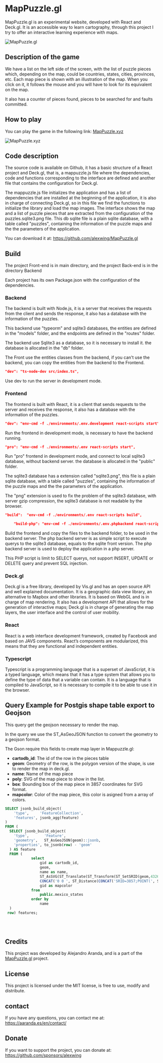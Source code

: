 # MapPuzzle.gl

MapPuzzle.gl is an experimental website, developed with React and Deck.gl. It is an accessible way to learn cartography, through this project I try to offer an interactive learning experience with maps.

![MapPuzzle.gl](http://mappuzzle.xyz/ogimage.jpg)

## Description of the game

We have a list on the left side of the screen, with the list of puzzle pieces which, depending on the map, could be countries, states, cities, provinces, etc. Each map piece is shown with an illustration of the map. When you click on it, it follows the mouse and you will have to look for its equivalent on the map.

It also has a counter of pieces found, pieces to be searched for and faults committed.

## How to play

You can play the game in the following link: [MapPuzzle.xyz](http://mappuzzle.xyz/)

![MapPuzzle.xyz](http://mappuzzle.xyz/demoimage.jpg)

## Code description

The source code is available on Github, it has a basic structure of a React project and Deck.gl, that is, a mappuzzle.js file where the dependencies, code and functions corresponding to the interface are defined and another file that contains the configuration for Deck.gl.

The mappuzzle.js file initializes the application and has a list of dependencies that are installed at the beginning of the application, it is also in charge of connecting Deck.gl, so in this file we find the functions to initialize the library and load the map images. The interface shows the map and a list of puzzle pieces that are extracted from the configuration of the puzzles.sqlite3.png file.
This db sqlite file is a plain sqlite database, with a table called "puzzles", containing the information of the puzzle maps and the the parameters of the application.


You can download it at:
https://github.com/alexwing/MapPuzzle.gl


## Build

The project Front-end is in main directory, and the project Back-end is in the directory Backend

Each project has its own Package.json with the configuration of the dependencies.

### Backend

The backend is built with Node.js, it is a server that receives the requests from the client and sends the response, it also has a database with the information of the puzzles.

This backend use "typeorm" and sqlite3 databases, the entities are defined in the "models" folder, and the endpoints are defined in the "routes" folder.

The backend use Sqlite3 as a database, so it is necessary to install it. the database is allocated in the "db" folder.

The Front use the entities classes from the backend, if you can't use the backend, you can copy the entities from the backend to the Frontend.


```json
"dev": "ts-node-dev src/index.ts",
```
Use dev to run the server in development mode.

### Frontend

The frontend is built with React, it is a client that sends requests to the server and receives the response, it also has a database with the information of the puzzles.

```json
"dev": "env-cmd -f ./environments/.env.development react-scripts start",
```
Run the frontend in development mode, is necessary to have the backend running.

```json
"pro": "env-cmd -f ./environments/.env react-scripts start",
```
Run "pro" frontend in development mode, and connect to local sqlite3 database, without backend server. the database is allocated in the "public" folder.

The sqlite3 database has a extension called "sqlite3.png", this file is a plain sqlite database, with a table called "puzzles", containing the information of the puzzle maps and the the parameters of the application.

The "png" extension is used to fix the problem of the sqlite3 database, with server gzip compression, the sqlite3 database is not readable by the browser.
```json
"build":  "env-cmd -f ./environments/.env react-scripts build",
```

```json
    "build-php": "env-cmd -f ./environments/.env.phpbackend react-scripts build",
```
Build the frontend and copy the files to the backend folder, to be used in the backend server. The php backend server is as simple script to execute querys to the sqlite3 database, equals to the sqlite front version. The php backend server is used to deploy the application in a php server.

This PHP script is limit to SELECT querys, not support INSERT, UPDATE or DELETE query and prevent SQL injection.


### Deck.gl

Deck.gl is a free library, developed by Vis.gl and has an open source API and well explained documentation. It is a geographic data view library, an alternative to Mapbox and other libraries. It is based on WebGL and is in charge of map rendering. It also has a development API that allows for the generation of interactive maps; Deck.gl is in charge of generating the map layers, the user interface and the control of user mobility.
### React

React is a web interface development framework, created by Facebook and based on JAVS components. React’s components are modularized, this means that they are functional and independent entities.

### Typescript

Typescript is a programming language that is a superset of JavaScript, it is a typed language, which means that it has a type system that allows you to define the type of data that a variable can contain. It is a language that is compiled to JavaScript, so it is necessary to compile it to be able to use it in the browser.

## Query Example for Postgis shape table export to Geojson

This query get the geojson necessary to render the map.

In the query we use the ST_AsGeoJSON function to convert the geometry to a geojson format.

The Gson require this fields to create map layer in Mappuzzle.gl:

- **cartodb_id**: The id of the row in the pieces table
- **geom**: Geometry of the row, is the polygon version of the shape, is use to render the map in deck.gl.
- **name**: Name of the map piece
- **poly**: SVG of the map piece to show in the list.
- **box**: Bounding box of the map piece in 3857 coordinates for SVG format.
- **mapcolor**: Color of the map piece, this color is asigned from a array of colors.

```sql
SELECT jsonb_build_object(
    'type',     'FeatureCollection',
    'features', jsonb_agg(feature)
)
FROM (
  SELECT jsonb_build_object(
    'type',       'Feature',
    'geometry',   ST_AsGeoJSON(geom)::jsonb,
    'properties', to_jsonb(row) - 'geom'
  ) AS feature
  FROM (	
 			select
				gid as cartodb_id,   		
				geom,
				name as name,
				ST_AsSVG(ST_Translate(ST_Transform(ST_SetSRID(geom,4326),3857),-ST_Xmin(ST_Transform(ST_SetSRID(geom,4326),3857)),-ST_YMax(ST_Transform(ST_SetSRID(geom,4326),3857)))) as poly,
				CONCAT('0 0 ', ST_Distance(CONCAT('SRID=3857;POINT(', ST_XMin(ST_Transform(ST_SetSRID(geom,4326), 3857)), ' 0)')::geometry, CONCAT('SRID=3857;POINT(', ST_XMax(ST_Transform(ST_SetSRID(geom,4326), 3857)), ' 0)')::geometry), ' ', ST_Distance(CONCAT('SRID=3857;POINT(0 ', ST_YMin(ST_Transform(ST_SetSRID(geom,4326), 3857)), ')')::geometry, CONCAT('SRID=3857;POINT(0 ', ST_YMax(ST_Transform(ST_SetSRID(geom,4326), 3857)), ')')::geometry)) as box,
				gid as mapcolor
			from
				public.mexico_states
			order by
				name 
  )
 row) features;
  
      
  
```
  
## Credits

This project was developed by Alejandro Aranda, and is a part of the [MapPuzzle.gl](http://mappuzzle.xyz/) project.

## License

This project is licensed under the MIT license, is free to use, modify and distribute.

## contact

If you have any questions, you can contact me at: https://aaranda.es/en/contact/

## Donate

If you want to support the project, you can donate at: https://github.com/sponsors/alexwing
